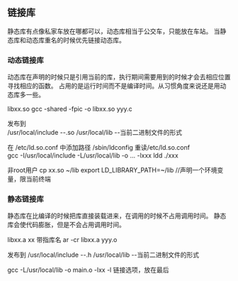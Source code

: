 ## 链接库

静态库有点像私家车放在哪都可以，动态库相当于公交车，只能放在车站。
当静态库和动态库重名的时候优先链接动态库。

### 动态链接库
动态库在声明的时候只是引用当前的库，执行期间需要用到的时候才会去相应位置寻找相应的函数。
占用的是运行时间而不是编译时间。从习惯角度来说还是用动态库多一些。

libxx.so
gcc -shared  -fpic -o libxx.so yyy.c    

发布到  
/usr/local/include --.so 
/usr/local/lib     --当前二进制文件的形式  

在 /etc/ld.so.conf  中添加路径
/sbin/ldconfig 重读/etc/ld.so.conf  
gcc -I/usr/local/include -L/usr/local/lib -o ... -lxxx
ldd ./xxx

非root用户
cp xx.so ~/lib
export LD_LIBRARY_PATH=~/lib //声明一个环境变量，限当前终端

### 静态链接库
静态库在比编译的时候把库直接装载进来，在调用的时候不占用调用时间。 
静态库会使代码膨胀，但是不会占用调用时间。

libxx.a
xx 带指库名
ar -cr libxx.a yyy.o

发布到
/usr/local/include --.h
/usr/local/lib     --当前二进制文件的形式

gcc -L/usr/local/lib -o main.o -lxx
-l 链接选项，放在最后



